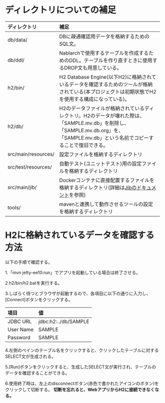 # ディレクトリについての補足

| ディレクトリ               | 補足                                                                                                                                                                             |
|:---------------------------|:---------------------------------------------------------------------------------------------------------------------------------------------------------------------------------|
|db/data/                    |DBに疎通確認用データを格納するためのSQL文。                                                                                                                                       |
|db/ddl/                     |Nablarchで使用するテーブルを作成するためのDDL。テーブルを作り直すときに使用するDROP文も用意している。                                                                             |
|h2/bin/                     |H2 Database Engine(以下H2)に格納されているデータを確認するためのツールが格納されている(本プロジェクトは初期状態でH2を使用する構成になっている)。                                  |
|h2/db/                      |H2のデータファイルが格納されているディレクトリ。H2のデータが壊れた際は、「SAMPLE.mv.db」を削除し、「SAMPLE.mv.db.org」を、「SAMPLE.mv.db」という名前でコピーすることで復旧できる。|
|src/main/resources/         |設定ファイルを格納するディレクトリ                                                                                                                                                |
|src/test/resources/         |自動テスト(ユニットテスト)用の設定ファイルを格納するディレクトリ                                                                                                                  |
|src/main/jib/               |Dockerコンテナに直接配置するファイルを格納するディレクトリ(詳細は[Jibのドキュメント](https://github.com/GoogleContainerTools/jib/tree/master/jib-maven-plugin#adding-arbitrary-files-to-the-image)を参照)|
|tools/                      |mavenと連携して動作させるツールの設定を格納するディレクトリ                                                                                                                       |


# H2に格納されているデータを確認する方法

以下の手順で確認する。

1.「mvn jetty-ee10:run」でアプリを起動している場合は終了させる。

2.h2/bin/h2.batを実行する。

3.しばらく待つとブラウザが起動するので、各項目に以下の通りに入力し、[Connect]ボタンをクリックする。

| 項目     | 値                  |
|:---------|:--------------------|
|JDBC URL  |jdbc:h2:../db/SAMPLE |
|User Name |SAMPLE               |
|Password  |SAMPLE               |

4.左側のペインのテーブル名をクリックすると、クリックしたテーブルに対するSELECT文が生成される。

5.[Run]ボタンをクリックすると、生成したSELECT文が実行され、テーブルのデータを確認することができる。

6.使用終了時は、左上のdisconnectボタン(赤色で書かれたアイコンのボタン)をクリックして切断する。
  **切断を忘れると、WebアプリからH2に接続できなくなる。**


